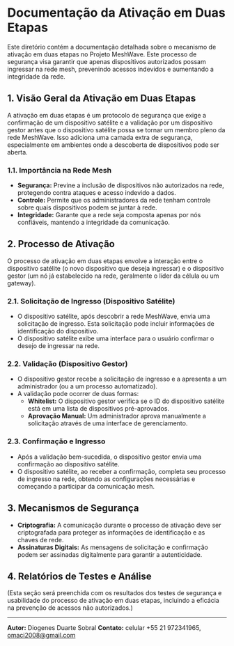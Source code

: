 # Documentação da Ativação em Duas Etapas

Este diretório contém a documentação detalhada sobre o mecanismo de ativação em duas etapas no Projeto MeshWave. Este processo de segurança visa garantir que apenas dispositivos autorizados possam ingressar na rede mesh, prevenindo acessos indevidos e aumentando a integridade da rede.

## 1. Visão Geral da Ativação em Duas Etapas

A ativação em duas etapas é um protocolo de segurança que exige a confirmação de um dispositivo satélite e a validação por um dispositivo gestor antes que o dispositivo satélite possa se tornar um membro pleno da rede MeshWave. Isso adiciona uma camada extra de segurança, especialmente em ambientes onde a descoberta de dispositivos pode ser aberta.

### 1.1. Importância na Rede Mesh

*   **Segurança:** Previne a inclusão de dispositivos não autorizados na rede, protegendo contra ataques e acesso indevido a dados.
*   **Controle:** Permite que os administradores da rede tenham controle sobre quais dispositivos podem se juntar à rede.
*   **Integridade:** Garante que a rede seja composta apenas por nós confiáveis, mantendo a integridade da comunicação.

## 2. Processo de Ativação

O processo de ativação em duas etapas envolve a interação entre o dispositivo satélite (o novo dispositivo que deseja ingressar) e o dispositivo gestor (um nó já estabelecido na rede, geralmente o líder da célula ou um gateway).

### 2.1. Solicitação de Ingresso (Dispositivo Satélite)

*   O dispositivo satélite, após descobrir a rede MeshWave, envia uma solicitação de ingresso. Esta solicitação pode incluir informações de identificação do dispositivo.
*   O dispositivo satélite exibe uma interface para o usuário confirmar o desejo de ingressar na rede.

### 2.2. Validação (Dispositivo Gestor)

*   O dispositivo gestor recebe a solicitação de ingresso e a apresenta a um administrador (ou a um processo automatizado).
*   A validação pode ocorrer de duas formas:
    *   **Whitelist:** O dispositivo gestor verifica se o ID do dispositivo satélite está em uma lista de dispositivos pré-aprovados.
    *   **Aprovação Manual:** Um administrador aprova manualmente a solicitação através de uma interface de gerenciamento.

### 2.3. Confirmação e Ingresso

*   Após a validação bem-sucedida, o dispositivo gestor envia uma confirmação ao dispositivo satélite.
*   O dispositivo satélite, ao receber a confirmação, completa seu processo de ingresso na rede, obtendo as configurações necessárias e começando a participar da comunicação mesh.

## 3. Mecanismos de Segurança

*   **Criptografia:** A comunicação durante o processo de ativação deve ser criptografada para proteger as informações de identificação e as chaves de rede.
*   **Assinaturas Digitais:** As mensagens de solicitação e confirmação podem ser assinadas digitalmente para garantir a autenticidade.

## 4. Relatórios de Testes e Análise

(Esta seção será preenchida com os resultados dos testes de segurança e usabilidade do processo de ativação em duas etapas, incluindo a eficácia na prevenção de acessos não autorizados.)

---

**Autor:** Diogenes Duarte Sobral
**Contato:** celular +55 21 972341965, omaci2008@gmail.com


